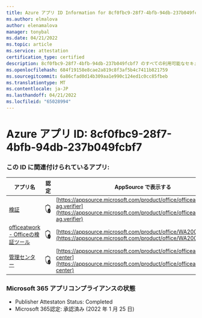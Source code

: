 ```yaml
---
title: Azure アプリ ID Information for 8cf0fbc9-28f7-4bfb-94db-237b049fcbf7
ms.author: elmalova
author: elenamalova
manager: tonybal
ms.date: 04/21/2022
ms.topic: article
ms.service: attestation
certification_type: certified
description: 8cf0fbc9-28f7-4bfb-94db-237b049fcbf7 のすべての利用可能なセキュリティとコンプライアンス情報。
ms.openlocfilehash: 684f19158e8cae2a819c8f3af5b4c7411b821759
ms.sourcegitcommit: 6a86cfad0d14b309aa1e990c124ed1c0cc85fbeb
ms.translationtype: MT
ms.contentlocale: ja-JP
ms.lasthandoff: 04/21/2022
ms.locfileid: "65028994"
---
```

# <a name="azure-app-id-8cf0fbc9-28f7-4bfb-94db-237b049fcbf7"></a>Azure アプリ ID: 8cf0fbc9-28f7-4bfb-94db-237b049fcbf7


### <a name="apps-associated-with-this-id"></a>この ID に関連付けられているアプリ:
| **アプリ名** | **認定** | **AppSource で表示する** |
|--------------|---------------|-----------------------|
| [検証](../forward/officeatwork-ag.verifier.md) | <img alt="Certified application badge" src="../media/certified-badge.png" height="25" width="25" /> | [https://appsource.microsoft.com/product/office/officeatwork-ag.verifier](https://appsource.microsoft.com/product/office/officeatwork-ag.verifier) |
| [officeatwork - Officeの検証ツール](../forward/WA200000133.md) | <img alt="Certified application badge" src="../media/certified-badge.png" height="25" width="25" /> | [https://appsource.microsoft.com/product/office/WA200000133](https://appsource.microsoft.com/product/office/WA200000133) |
| [管理センター](../forward/officeatwork.admin-center.md) | <img alt="Certified application badge" src="../media/certified-badge.png" height="25" width="25" /> | [https://appsource.microsoft.com/product/office/officeatwork.admin-center](https://appsource.microsoft.com/product/office/officeatwork.admin-center) |

### <a name="microsoft-365-app-compliance-status"></a>Microsoft 365 アプリコンプライアンスの状態
- Publisher Attestaton Status: Completed
- Microsoft 365認定: 承認済み (2022 年 1 月 25 日)

